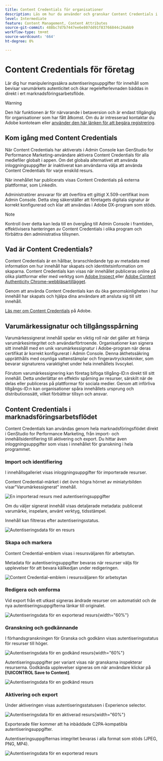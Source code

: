```yaml
---
title: Content Credentials för organisationer
description: Läs om hur du använder och granskar Content Credentials i GenStudio for Performance Marketing.
level: Intermediate
feature: Content Management, Content Attributes
source-git-commit: 488bc7d7b7447ee6e807dd91f83766844c24abb9
workflow-type: tm+mt
source-wordcount: '664'
ht-degree: 0%

---
```


# Content Credentials för företag

Lär dig hur manipuleringssäkra autentiseringsuppgifter för innehåll som bevisar varumärkets autenticitet och ökar regelefterlevnaden bäddas in direkt i ert marknadsföringsarbetsflöde.

>[!WARNING]
>
> Den här funktionen är för närvarande i betaversion och är endast tillgänglig för organisationer som har fått åtkomst. Om du är intresserad kontaktar du Adobe kontoteam eller [använder den här länken för att begära registrering](https://www.feedbackprogram.adobe.com/c/a/5aWPEOthrDv22Mf9CyekOy?source=qr).


## Kom igång med Content Credentials

När Content Credentials har aktiverats i Admin Console kan GenStudio for Performance Marketing-användare aktivera Content Credentials för alla mediefiler globalt i appen. Om det globala alternativet att använda inloggningsuppgifter är inaktiverat kan användarna välja att använda Content Credentials för varje enskild resurs.

När innehållet har publicerats visas Content Credentials på externa plattformar, som LinkedIn.

Administratörer ansvarar för att överföra ett giltigt X.509-certifikat inom Admin Console. Detta steg säkerställer att företagets digitala signatur är korrekt konfigurerad och klar att användas i Adobe DX-program som stöds.

>[!NOTE]
>
>Kontroll över detta kan leda till en övergång till Admin Console i framtiden, effektivisera hanteringen av Content Credentials i olika program och förbättra den administrativa tillsynen.

## Vad är Content Credentials? 

Content Credentials är en hållbar, branschledande typ av metadata med information om hur innehåll har skapats och identitetsinformation om skaparna. Content Credentials kan visas när innehållet publiceras online på olika plattformar eller med verktyg som [Adobe Inspect &#x200B;](https://contentauthenticity.adobe.com/inspect) eller [Adobe Content Authenticity Chrome-webbläsartillägget](https://helpx.adobe.com/se/creative-cloud/help/cai/adobe-content-authenticity-chrome-browser-extension.html).  

Genom att använda Content Credentials kan du öka genomskinligheten i hur innehåll har skapats och hjälpa dina användare att ansluta sig till sitt innehåll.

[Läs mer om Content Credentials](https://helpx.adobe.com/se/creative-cloud/help/content-credentials.html) på Adobe.

## Varumärkessignatur och tillgångsspårning

Varumärkessignerat innehåll spelar en viktig roll när det gäller att främja varumärkesintegritet och användarförtroende. Organisationer kan signera sitt innehåll med en unik varumärkessignatur i Adobe-program när deras certifikat är korrekt konfigurerat i Admin Console. Denna äkthetssäkring upprätthålls med osynliga vattenstämplar och fingeravtryckstekniker, som bevarar signaturens varaktighet under hela innehållets livscykel.

Förutom varumärkessignering kan företag bifoga tillgång-ID:n direkt till sitt innehåll. Detta underlättar en effektiv spårning av resurser, särskilt när de delas eller publiceras på plattformar för sociala medier. Genom att införliva tillgångs-ID:n kan organisationer spåra innehållets ursprung och distributionssätt, vilket förbättrar tillsyn och ansvar.

## Content Credentials i marknadsföringsarbetsflödet

Content Credentials kan användas genom hela marknadsföringsflödet direkt i GenStudio for Performance Marketing, från import- och innehållsidentifiering till aktivering och export. Du hittar även inloggningsuppgifter som visas i innehållet för granskning i hela programmet.

### Import och identifiering

I innehållsgalleriet visas inloggningsuppgifter för importerade resurser.

Content Credential-märket i det övre högra hörnet av miniatyrbilden visar&quot;Varumärkessignerat&quot; innehåll.

![En importerad resurs med autentiseringsuppgifter](./images/import-discovery1.png)

Om du väljer signerat innehåll visas detaljerade metadata: publicerat varumärke, inspelare, använt verktyg, tidsstämpel.

Innehåll kan filtreras efter autentiseringsstatus.

![Autentiseringsdata för en resurs](./images/import-discovery2.jpg)

### Skapa och markera

Content Credential-emblem visas i resursväljaren för arbetsytan.

Metadata för autentiseringsuppgifter bevaras när resurser väljs för upplevelser för att bevara källkedjan under redigeringen.

![Content Credential-emblem i resursväljaren för arbetsytan](./images/creation-selection1.png)

### Redigera och omforma

Vid export från ett utkast signeras ändrade resurser om automatiskt och de nya autentiseringsuppgifterna länkar till originalet.

![Autentiseringsdata för en exporterad resurs](./images/edit-and-transformation1.png){width="60%"}

### Granskning och godkännande

I förhandsgranskningen för Granska och godkänn visas autentiseringsstatus för resurser till höger.

![Autentiseringsdata för en godkänd resurs](./images/review-and-approve1.png){width="60%"}

Autentiseringsuppgifter per variant visas när granskarna inspekterar resurserna. Godkända upplevelser signeras om när användare klickar på **[!UICONTROL Save to Content]**.

![Autentiseringsdata för en godkänd resurs](./images/review-and-approve2.png)

### Aktivering och export

Under aktiveringen visas autentiseringsstatusen i Experience selector.

![Autentiseringsdata för en aktiverad resurs](./images/activate-export1.png){width="60%"}

Exporterade filer kommer att ha inbäddade C2PA-kompatibla autentiseringsuppgifter.

Autentiseringsuppgifternas integritet bevaras i alla format som stöds (JPEG, PNG, MP4).

![Autentiseringsdata för en exporterad resurs](./images/activate-export2.png)

